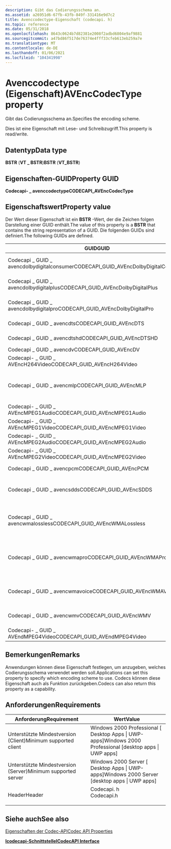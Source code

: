 ```yaml
---
description: Gibt das Codierungsschema an.
ms.assetid: a26951d6-67fb-43fb-849f-331416e9d7c2
title: Avenccodectype-Eigenschaft (codecapi. h)
ms.topic: reference
ms.date: 05/31/2018
ms.openlocfilehash: 8643c0624b7d82381e2008f2adbd6804e9af9881
ms.sourcegitcommit: a47bd86f517de76374e4fff33cfeb613eb259a7e
ms.translationtype: MT
ms.contentlocale: de-DE
ms.lasthandoff: 01/06/2021
ms.locfileid: "104341998"
---
```

# <a name="avenccodectype-property"></a><span data-ttu-id="f9ca4-103">Avenccodectype (Eigenschaft)</span><span class="sxs-lookup"><span data-stu-id="f9ca4-103">AVEncCodecType property</span></span>

<span data-ttu-id="f9ca4-104">Gibt das Codierungsschema an.</span><span class="sxs-lookup"><span data-stu-id="f9ca4-104">Specifies the encoding scheme.</span></span>

<span data-ttu-id="f9ca4-105">Dies ist eine Eigenschaft mit Lese- und Schreibzugriff.</span><span class="sxs-lookup"><span data-stu-id="f9ca4-105">This property is read/write.</span></span>

## <a name="data-type"></a><span data-ttu-id="f9ca4-106">Datentyp</span><span class="sxs-lookup"><span data-stu-id="f9ca4-106">Data type</span></span>

<span data-ttu-id="f9ca4-107">**BSTR** (**VT \_ BSTR**)</span><span class="sxs-lookup"><span data-stu-id="f9ca4-107">**BSTR** (**VT\_BSTR**)</span></span>

## <a name="property-guid"></a><span data-ttu-id="f9ca4-108">Eigenschaften-GUID</span><span class="sxs-lookup"><span data-stu-id="f9ca4-108">Property GUID</span></span>

<span data-ttu-id="f9ca4-109">**Codecapi- \_ avenccodectype**</span><span class="sxs-lookup"><span data-stu-id="f9ca4-109">**CODECAPI\_AVEncCodecType**</span></span>

## <a name="property-value"></a><span data-ttu-id="f9ca4-110">Eigenschaftswert</span><span class="sxs-lookup"><span data-stu-id="f9ca4-110">Property value</span></span>

<span data-ttu-id="f9ca4-111">Der Wert dieser Eigenschaft ist ein **BSTR** -Wert, der die Zeichen folgen Darstellung einer GUID enthält.</span><span class="sxs-lookup"><span data-stu-id="f9ca4-111">The value of this property is a **BSTR** that contains the string representation of a GUID.</span></span> <span data-ttu-id="f9ca4-112">Die folgenden GUIDs sind definiert.</span><span class="sxs-lookup"><span data-stu-id="f9ca4-112">The following GUIDs are defined.</span></span>



| <span data-ttu-id="f9ca4-113">GUID</span><span class="sxs-lookup"><span data-stu-id="f9ca4-113">GUID</span></span>                                      | <span data-ttu-id="f9ca4-114">Beschreibung</span><span class="sxs-lookup"><span data-stu-id="f9ca4-114">Description</span></span>                                        |
|-------------------------------------------|----------------------------------------------------|
| <span data-ttu-id="f9ca4-115">Codecapi \_ GUID \_ avencdolbydigitalconsumer</span><span class="sxs-lookup"><span data-stu-id="f9ca4-115">CODECAPI\_GUID\_AVEncDolbyDigitalConsumer</span></span> | <span data-ttu-id="f9ca4-116">Dolby Digital Consumer-Audiodatei</span><span class="sxs-lookup"><span data-stu-id="f9ca4-116">Dolby Digital Consumer audio</span></span>                       |
| <span data-ttu-id="f9ca4-117">Codecapi \_ GUID \_ avencdolbydigitalplus</span><span class="sxs-lookup"><span data-stu-id="f9ca4-117">CODECAPI\_GUID\_AVEncDolbyDigitalPlus</span></span>     | <span data-ttu-id="f9ca4-118">Dolby Digital Plus-Audiodatei</span><span class="sxs-lookup"><span data-stu-id="f9ca4-118">Dolby Digital Plus audio</span></span>                           |
| <span data-ttu-id="f9ca4-119">Codecapi \_ GUID \_ avencdolbydigitalpro</span><span class="sxs-lookup"><span data-stu-id="f9ca4-119">CODECAPI\_GUID\_AVEncDolbyDigitalPro</span></span>      | <span data-ttu-id="f9ca4-120">Dolby Digital pro-Audiodatei</span><span class="sxs-lookup"><span data-stu-id="f9ca4-120">Dolby Digital Pro audio</span></span>                            |
| <span data-ttu-id="f9ca4-121">Codecapi \_ GUID \_ avencdts</span><span class="sxs-lookup"><span data-stu-id="f9ca4-121">CODECAPI\_GUID\_AVEncDTS</span></span>                  | <span data-ttu-id="f9ca4-122">DTS-Audiodaten</span><span class="sxs-lookup"><span data-stu-id="f9ca4-122">DTS audio</span></span>                                          |
| <span data-ttu-id="f9ca4-123">Codecapi \_ GUID \_ avencdtshd</span><span class="sxs-lookup"><span data-stu-id="f9ca4-123">CODECAPI\_GUID\_AVEncDTSHD</span></span>                | <span data-ttu-id="f9ca4-124">DTS-HD-Audiodaten</span><span class="sxs-lookup"><span data-stu-id="f9ca4-124">DTS-HD audio</span></span>                                       |
| <span data-ttu-id="f9ca4-125">Codecapi \_ GUID \_ avencdv</span><span class="sxs-lookup"><span data-stu-id="f9ca4-125">CODECAPI\_GUID\_AVEncDV</span></span>                   | <span data-ttu-id="f9ca4-126">DV-Video</span><span class="sxs-lookup"><span data-stu-id="f9ca4-126">DV video</span></span>                                           |
| <span data-ttu-id="f9ca4-127">Codecapi- \_ GUID \_ AVEncH264Video</span><span class="sxs-lookup"><span data-stu-id="f9ca4-127">CODECAPI\_GUID\_AVEncH264Video</span></span>            | <span data-ttu-id="f9ca4-128">H. 264-Video</span><span class="sxs-lookup"><span data-stu-id="f9ca4-128">H.264 video</span></span>                                        |
| <span data-ttu-id="f9ca4-129">Codecapi \_ GUID \_ avencmlp</span><span class="sxs-lookup"><span data-stu-id="f9ca4-129">CODECAPI\_GUID\_AVEncMLP</span></span>                  | <span data-ttu-id="f9ca4-130">Datei für das Verlust lose packen (MLP) des Meridian</span><span class="sxs-lookup"><span data-stu-id="f9ca4-130">Meridian Lossless Packing (MLP) audio</span></span>              |
| <span data-ttu-id="f9ca4-131">Codecapi- \_ GUID \_ AVEncMPEG1Audio</span><span class="sxs-lookup"><span data-stu-id="f9ca4-131">CODECAPI\_GUID\_AVEncMPEG1Audio</span></span>           | <span data-ttu-id="f9ca4-132">MPEG-1-Audiodatei</span><span class="sxs-lookup"><span data-stu-id="f9ca4-132">MPEG-1 audio</span></span>                                       |
| <span data-ttu-id="f9ca4-133">Codecapi- \_ GUID \_ AVEncMPEG1Video</span><span class="sxs-lookup"><span data-stu-id="f9ca4-133">CODECAPI\_GUID\_AVEncMPEG1Video</span></span>           | <span data-ttu-id="f9ca4-134">MPEG-1-Video</span><span class="sxs-lookup"><span data-stu-id="f9ca4-134">MPEG-1 video</span></span>                                       |
| <span data-ttu-id="f9ca4-135">Codecapi- \_ GUID \_ AVEncMPEG2Audio</span><span class="sxs-lookup"><span data-stu-id="f9ca4-135">CODECAPI\_GUID\_AVEncMPEG2Audio</span></span>           | <span data-ttu-id="f9ca4-136">MPEG-2-Audiodatei</span><span class="sxs-lookup"><span data-stu-id="f9ca4-136">MPEG-2 audio</span></span>                                       |
| <span data-ttu-id="f9ca4-137">Codecapi- \_ GUID \_ AVEncMPEG2Video</span><span class="sxs-lookup"><span data-stu-id="f9ca4-137">CODECAPI\_GUID\_AVEncMPEG2Video</span></span>           | <span data-ttu-id="f9ca4-138">MPEG-2-Video</span><span class="sxs-lookup"><span data-stu-id="f9ca4-138">MPEG-2 video</span></span>                                       |
| <span data-ttu-id="f9ca4-139">Codecapi \_ GUID \_ avencpcm</span><span class="sxs-lookup"><span data-stu-id="f9ca4-139">CODECAPI\_GUID\_AVEncPCM</span></span>                  | <span data-ttu-id="f9ca4-140">PCM-Audiodatei</span><span class="sxs-lookup"><span data-stu-id="f9ca4-140">PCM audio</span></span>                                          |
| <span data-ttu-id="f9ca4-141">Codecapi \_ GUID \_ avencsdds</span><span class="sxs-lookup"><span data-stu-id="f9ca4-141">CODECAPI\_GUID\_AVEncSDDS</span></span>                 | <span data-ttu-id="f9ca4-142">Audio (Dynamic Digital Sound, SDDS) für Sony</span><span class="sxs-lookup"><span data-stu-id="f9ca4-142">Sony Dynamic Digital Sound (SDDS) audio</span></span>            |
| <span data-ttu-id="f9ca4-143">Codecapi \_ GUID \_ avencwmalossless</span><span class="sxs-lookup"><span data-stu-id="f9ca4-143">CODECAPI\_GUID\_AVEncWMALossless</span></span>          | <span data-ttu-id="f9ca4-144">Windows Media Audio 9, verlustloses Audiodaten</span><span class="sxs-lookup"><span data-stu-id="f9ca4-144">Windows Media Audio 9 Lossless audio</span></span>               |
| <span data-ttu-id="f9ca4-145">Codecapi \_ GUID \_ avencwmapro</span><span class="sxs-lookup"><span data-stu-id="f9ca4-145">CODECAPI\_GUID\_AVEncWMAPro</span></span>               | <span data-ttu-id="f9ca4-146">Windows Media Audio 9 Professional-Audiodatei (WMA Pro)</span><span class="sxs-lookup"><span data-stu-id="f9ca4-146">Windows Media Audio 9 Professional (WMA Pro) audio</span></span> |
| <span data-ttu-id="f9ca4-147">Codecapi \_ GUID \_ avencwmavoice</span><span class="sxs-lookup"><span data-stu-id="f9ca4-147">CODECAPI\_GUID\_AVEncWMAVoice</span></span>             | <span data-ttu-id="f9ca4-148">Windows Media Audio 9-Audiosprache</span><span class="sxs-lookup"><span data-stu-id="f9ca4-148">Windows Media Audio 9 Voice audio</span></span>                  |
| <span data-ttu-id="f9ca4-149">Codecapi \_ GUID \_ avencwmv</span><span class="sxs-lookup"><span data-stu-id="f9ca4-149">CODECAPI\_GUID\_AVEncWMV</span></span>                  | <span data-ttu-id="f9ca4-150">Windows Media Video</span><span class="sxs-lookup"><span data-stu-id="f9ca4-150">Windows Media Video</span></span>                                |
| <span data-ttu-id="f9ca4-151">Codecapi- \_ GUID \_ AVEndMPEG4Video</span><span class="sxs-lookup"><span data-stu-id="f9ca4-151">CODECAPI\_GUID\_AVEndMPEG4Video</span></span>           | <span data-ttu-id="f9ca4-152">MPEG-4-Video</span><span class="sxs-lookup"><span data-stu-id="f9ca4-152">MPEG-4 video</span></span>                                       |



 

## <a name="remarks"></a><span data-ttu-id="f9ca4-153">Bemerkungen</span><span class="sxs-lookup"><span data-stu-id="f9ca4-153">Remarks</span></span>

<span data-ttu-id="f9ca4-154">Anwendungen können diese Eigenschaft festlegen, um anzugeben, welches Codierungsschema verwendet werden soll.</span><span class="sxs-lookup"><span data-stu-id="f9ca4-154">Applications can set this property to specify which encoding scheme to use.</span></span> <span data-ttu-id="f9ca4-155">Codecs können diese Eigenschaft auch als Funktion zurückgeben.</span><span class="sxs-lookup"><span data-stu-id="f9ca4-155">Codecs can also return this property as a capability.</span></span>

## <a name="requirements"></a><span data-ttu-id="f9ca4-156">Anforderungen</span><span class="sxs-lookup"><span data-stu-id="f9ca4-156">Requirements</span></span>



| <span data-ttu-id="f9ca4-157">Anforderung</span><span class="sxs-lookup"><span data-stu-id="f9ca4-157">Requirement</span></span> | <span data-ttu-id="f9ca4-158">Wert</span><span class="sxs-lookup"><span data-stu-id="f9ca4-158">Value</span></span> |
|-------------------------------------|---------------------------------------------------------------------------------------|
| <span data-ttu-id="f9ca4-159">Unterstützte Mindestversion (Client)</span><span class="sxs-lookup"><span data-stu-id="f9ca4-159">Minimum supported client</span></span><br/> | <span data-ttu-id="f9ca4-160">Windows 2000 Professional \[ Desktop Apps \| UWP-apps\]</span><span class="sxs-lookup"><span data-stu-id="f9ca4-160">Windows 2000 Professional \[desktop apps \| UWP apps\]</span></span><br/>                     |
| <span data-ttu-id="f9ca4-161">Unterstützte Mindestversion (Server)</span><span class="sxs-lookup"><span data-stu-id="f9ca4-161">Minimum supported server</span></span><br/> | <span data-ttu-id="f9ca4-162">Windows 2000 Server \[ Desktop Apps \| UWP-apps\]</span><span class="sxs-lookup"><span data-stu-id="f9ca4-162">Windows 2000 Server \[desktop apps \| UWP apps\]</span></span><br/>                           |
| <span data-ttu-id="f9ca4-163">Header</span><span class="sxs-lookup"><span data-stu-id="f9ca4-163">Header</span></span><br/>                   | <dl> <span data-ttu-id="f9ca4-164"><dt>Codecapi. h</dt></span><span class="sxs-lookup"><span data-stu-id="f9ca4-164"><dt>Codecapi.h</dt></span></span> </dl> |



## <a name="see-also"></a><span data-ttu-id="f9ca4-165">Siehe auch</span><span class="sxs-lookup"><span data-stu-id="f9ca4-165">See also</span></span>

<dl> <dt>

[<span data-ttu-id="f9ca4-166">Eigenschaften der Codec-API</span><span class="sxs-lookup"><span data-stu-id="f9ca4-166">Codec API Properties</span></span>](codec-api-properties.md)
</dt> <dt>

[<span data-ttu-id="f9ca4-167">**Icodecapi-Schnittstelle**</span><span class="sxs-lookup"><span data-stu-id="f9ca4-167">**ICodecAPI Interface**</span></span>](/windows/desktop/api/Strmif/nn-strmif-icodecapi)
</dt> </dl>

 

 




